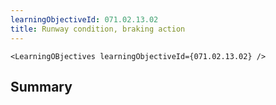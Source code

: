 ```yaml
---
learningObjectiveId: 071.02.13.02
title: Runway condition, braking action
---
```


```tsx eval
<LearningOBjectives learningObjectiveId={071.02.13.02} />
```

## Summary
